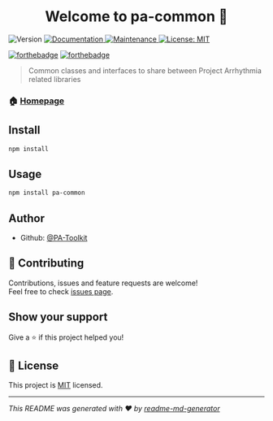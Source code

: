 <h1 align="center">Welcome to pa-common 👋</h1>
<p>
  <img alt="Version" src="https://img.shields.io/badge/version-1.0.0-blue.svg?cacheSeconds=2592000" />
  <a href="https://github.com/PA-Toolkit/pa-common#readme" target="_blank">
    <img alt="Documentation" src="https://img.shields.io/badge/documentation-yes-brightgreen.svg" />
  </a>
  <a href="https://github.com/PA-Toolkit/pa-common/graphs/commit-activity" target="_blank">
    <img alt="Maintenance" src="https://img.shields.io/badge/Maintained%3F-yes-green.svg" />
  </a>
  <a href="https://github.com/PA-Toolkit/pa-common/blob/main/LICENSE" target="_blank">
    <img alt="License: MIT" src="https://img.shields.io/github/license/PA-Toolkit/pa-common" />
  </a>
</p>

[![forthebadge](https://forthebadge.com/images/badges/built-with-love.svg)](https://forthebadge.com)
[![forthebadge](https://forthebadge.com/images/badges/made-with-typescript.svg)](https://forthebadge.com)

> Common classes and interfaces to share between Project Arrhythmia related libraries

### 🏠 [Homepage](https://github.com/PA-Toolkit/pa-common#readme)

## Install

```sh
npm install
```

## Usage

```sh
npm install pa-common
```

## Author

* Github: [@PA-Toolkit](https://github.com/PA-Toolkit)

## 🤝 Contributing

Contributions, issues and feature requests are welcome!<br />Feel free to check [issues page](https://github.com/PA-Toolkit/pa-common/issues). 

## Show your support

Give a ⭐️ if this project helped you!

## 📝 License

This project is [MIT](https://github.com/PA-Toolkit/pa-common/blob/master/LICENSE) licensed.

***
_This README was generated with ❤️ by [readme-md-generator](https://github.com/kefranabg/readme-md-generator)_